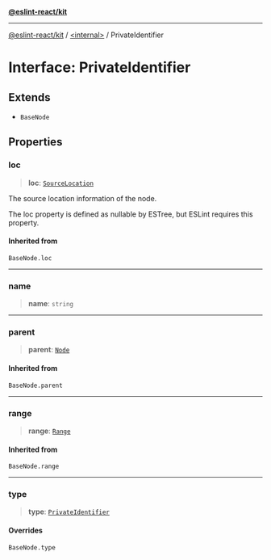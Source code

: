 [**@eslint-react/kit**](../../README.md)

***

[@eslint-react/kit](../../README.md) / [\<internal\>](../README.md) / PrivateIdentifier

# Interface: PrivateIdentifier

## Extends

- `BaseNode`

## Properties

### loc

> **loc**: [`SourceLocation`](SourceLocation.md)

The source location information of the node.

The loc property is defined as nullable by ESTree, but ESLint requires this property.

#### Inherited from

`BaseNode.loc`

***

### name

> **name**: `string`

***

### parent

> **parent**: [`Node`](../type-aliases/Node.md)

#### Inherited from

`BaseNode.parent`

***

### range

> **range**: [`Range`](../type-aliases/Range.md)

#### Inherited from

`BaseNode.range`

***

### type

> **type**: [`PrivateIdentifier`](../README.md#privateidentifier)

#### Overrides

`BaseNode.type`
